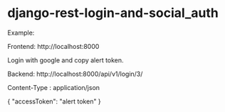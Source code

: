 # django-rest-login-and-social_auth
Example: 


Frontend: 
http://localhost:8000

Login with google and copy alert token.

Backend:
http://localhost:8000/api/v1/login/3/

Content-Type : application/json

{
	"accessToken": "alert token"
}
